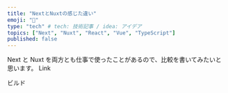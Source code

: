```yaml
---
title: "NextとNuxtの感じた違い"
emoji: "🌝"
type: "tech" # tech: 技術記事 / idea: アイデア
topics: ["Next", "Nuxt", "React", "Vue", "TypeScript"]
published: false
---
```


Next と Nuxt を両方とも仕事で使ったことがあるので、比較を書いてみたいと思います。
Link

ビルド
